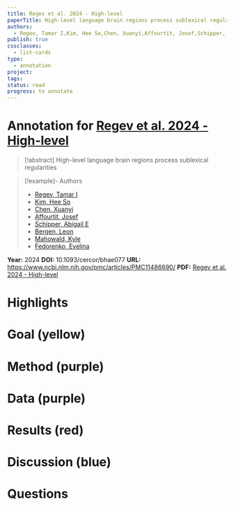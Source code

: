 ```yaml
---
title: Regev et al. 2024 - High-level
paperTitle: High-level language brain regions process sublexical regularities
authors:
  - Regev, Tamar I,Kim, Hee So,Chen, Xuanyi,Affourtit, Josef,Schipper, Abigail E,Bergen, Leon,Mahowald, Kyle,Fedorenko, Evelina
publish: true
cssclasses:
  - list-cards
type:
  - annotation
project: 
tags: 
status: read
progress: to annotate
---
```

# Annotation for [Regev et al. 2024 - High-level](Papers/References/Regev%20et%20al.%202024%20-%20High-level)

> [!abstract] High-level language brain regions process sublexical regularities

> [!example]- Authors
> - [Regev, Tamar I](Regev%2C%20Tamar%20I)
> - [Kim, Hee So](Kim%2C%20Hee%20So)
> - [Chen, Xuanyi](Chen%2C%20Xuanyi)
> - [Affourtit, Josef](Affourtit%2C%20Josef)
> - [Schipper, Abigail E](Schipper%2C%20Abigail%20E)
> - [Bergen, Leon](Bergen%2C%20Leon)
> - [Mahowald, Kyle](Mahowald%2C%20Kyle)
> - [Fedorenko, Evelina](Fedorenko%2C%20Evelina)

**Year:** 2024
**DOI:** 10.1093/cercor/bhae077
**URL:** https://www.ncbi.nlm.nih.gov/pmc/articles/PMC11486690/
**PDF:** [Regev et al. 2024 - High-level](Papers/PDFs/Regev%20et%20al.%202024%20-%20High-level%20language%20brain%20regions%20process%20sublexical%20regularities.pdf)

# Highlights


# Goal (yellow)


# Method (purple)


# Data (purple)


# Results (red)


# Discussion (blue)


# Questions

